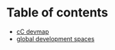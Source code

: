 # Table of contents

* [cC devmap](README.md)
* [global development spaces](participatory-economics.md)

